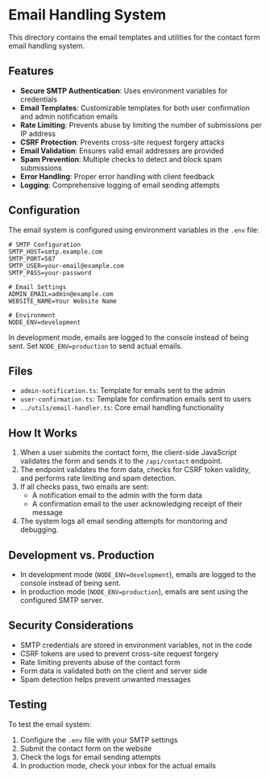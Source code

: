 # Email Handling System

This directory contains the email templates and utilities for the contact form email handling system.

## Features

- **Secure SMTP Authentication**: Uses environment variables for credentials
- **Email Templates**: Customizable templates for both user confirmation and admin notification emails
- **Rate Limiting**: Prevents abuse by limiting the number of submissions per IP address
- **CSRF Protection**: Prevents cross-site request forgery attacks
- **Email Validation**: Ensures valid email addresses are provided
- **Spam Prevention**: Multiple checks to detect and block spam submissions
- **Error Handling**: Proper error handling with client feedback
- **Logging**: Comprehensive logging of email sending attempts

## Configuration

The email system is configured using environment variables in the `.env` file:

```
# SMTP Configuration
SMTP_HOST=smtp.example.com
SMTP_PORT=587
SMTP_USER=your-email@example.com
SMTP_PASS=your-password

# Email Settings
ADMIN_EMAIL=admin@example.com
WEBSITE_NAME=Your Website Name

# Environment
NODE_ENV=development
```

In development mode, emails are logged to the console instead of being sent. Set `NODE_ENV=production` to send actual emails.

## Files

- `admin-notification.ts`: Template for emails sent to the admin
- `user-confirmation.ts`: Template for confirmation emails sent to users
- `../utils/email-handler.ts`: Core email handling functionality

## How It Works

1. When a user submits the contact form, the client-side JavaScript validates the form and sends it to the `/api/contact` endpoint.
2. The endpoint validates the form data, checks for CSRF token validity, and performs rate limiting and spam detection.
3. If all checks pass, two emails are sent:
   - A notification email to the admin with the form data
   - A confirmation email to the user acknowledging receipt of their message
4. The system logs all email sending attempts for monitoring and debugging.

## Development vs. Production

- In development mode (`NODE_ENV=development`), emails are logged to the console instead of being sent.
- In production mode (`NODE_ENV=production`), emails are sent using the configured SMTP server.

## Security Considerations

- SMTP credentials are stored in environment variables, not in the code
- CSRF tokens are used to prevent cross-site request forgery
- Rate limiting prevents abuse of the contact form
- Form data is validated both on the client and server side
- Spam detection helps prevent unwanted messages

## Testing

To test the email system:

1. Configure the `.env` file with your SMTP settings
2. Submit the contact form on the website
3. Check the logs for email sending attempts
4. In production mode, check your inbox for the actual emails